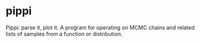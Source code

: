 pippi
=====

Pippi: parse it, plot it.  A program for operating on MCMC chains and related lists of samples from a function or distribution.